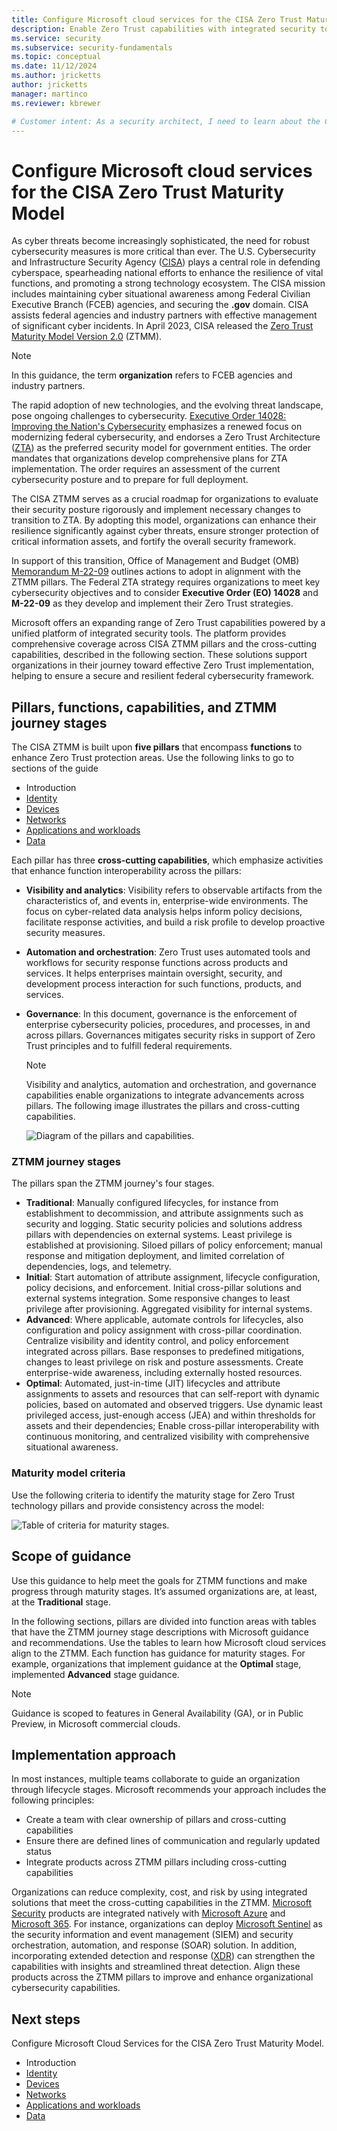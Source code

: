 ```yaml
---
title: Configure Microsoft cloud services for the CISA Zero Trust Maturity Model
description: Enable Zero Trust capabilities with integrated security tools for a secure and resilient cybersecurity framework. 
ms.service: security
ms.subservice: security-fundamentals
ms.topic: conceptual
ms.date: 11/12/2024
ms.author: jricketts
author: jricketts
manager: martinco
ms.reviewer: kbrewer

# Customer intent: As a security architect, I need to learn about the CISA Zero Trust Maturity Model so I can prioritize, deploy, and configure Zero Trust capabilities. My goal is to complete Maturity Model activities for users.
---
```


# Configure Microsoft cloud services for the CISA Zero Trust Maturity Model

As cyber threats become increasingly sophisticated, the need for robust cybersecurity measures is more critical than ever. The U.S. Cybersecurity and Infrastructure Security Agency ([CISA](https://www.cisa.gov/)) plays a central role in defending cyberspace, spearheading national efforts to enhance the resilience of vital functions, and promoting a strong technology ecosystem. The CISA mission includes maintaining cyber situational awareness among Federal Civilian Executive Branch (FCEB) agencies, and securing the **.gov** domain. CISA assists federal agencies and industry partners with effective management of significant cyber incidents. In April 2023, CISA released the [Zero Trust Maturity Model Version 2.0](https://www.cisa.gov/zero-trust-maturity-model) (ZTMM).  

   > [!NOTE]
   > In this guidance, the term **organization** refers to FCEB agencies and industry partners. 


The rapid adoption of new technologies, and the evolving threat landscape, pose ongoing challenges to cybersecurity. [Executive Order 14028: Improving the Nation's Cybersecurity](https://www.gsa.gov/technology/it-contract-vehicles-and-purchasing-programs/information-technology-category/it-security/executive-order-14028) emphasizes a renewed focus on modernizing federal cybersecurity, and endorses a Zero Trust Architecture ([ZTA](/security/zero-trust/zero-trust-overview)) as the preferred security model for government entities. The order mandates that organizations develop comprehensive plans for ZTA implementation. The order requires an assessment of the current cybersecurity posture and to prepare for full deployment. 

The CISA ZTMM serves as a crucial roadmap for organizations to evaluate their security posture rigorously and implement necessary changes to transition to ZTA. By adopting this model, organizations can enhance their resilience significantly against cyber threats, ensure stronger protection of critical information assets, and fortify the overall security framework. 

In support of this transition, Office of Management and Budget (OMB) [Memorandum M-22-09](https://www.whitehouse.gov/wp-content/uploads/2022/01/M-22-09.pdf) outlines actions to adopt in alignment with the ZTMM pillars. The Federal ZTA strategy requires organizations to meet key cybersecurity objectives and to consider **Executive Order (EO) 14028** and **M-22-09** as they develop and implement their Zero Trust strategies. 

Microsoft offers an expanding range of Zero Trust capabilities powered by a unified platform of integrated security tools. The platform provides comprehensive coverage across CISA ZTMM pillars and the cross-cutting capabilities, described in the following section. These solutions support organizations in their journey toward effective Zero Trust implementation, helping to ensure a secure and resilient federal cybersecurity framework. 

## Pillars, functions, capabilities, and ZTMM journey stages

The CISA ZTMM is built upon **five pillars** that encompass **functions** to enhance Zero Trust protection areas. Use the following links to go to sections of the guide 

* Introduction
* [Identity](cisa-zero-trust-maturity-model-identity.md)
* [Devices](cisa-zero-trust-maturity-model-devices.md)
* [Networks](cisa-zero-trust-maturity-model-networks.md)
* [Applications and workloads](cisa-zero-trust-maturity-model-apps.md)
* [Data](cisa-zero-trust-maturity-model-data.md)

Each pillar has three **cross-cutting capabilities**, which emphasize activities that enhance function interoperability across the pillars: 

* **Visibility and analytics**: Visibility refers to observable artifacts from the characteristics of, and events in, enterprise-wide environments. The focus on cyber-related data analysis helps inform policy decisions, facilitate response activities, and build a risk profile to develop proactive security measures.  
* **Automation and orchestration**: Zero Trust uses automated tools and workflows for security response functions across products and services. It helps enterprises maintain oversight, security, and development process interaction for such functions, products, and services. 
* **Governance**: In this document, governance is the enforcement of enterprise cybersecurity policies, procedures, and processes, in and across pillars. Governances mitigates security risks in support of Zero Trust principles and to fulfill federal requirements. 

   > [!NOTE]
   > Visibility and analytics, automation and orchestration, and governance capabilities enable organizations to integrate advancements across pillars. The following image illustrates the pillars and cross-cutting capabilities. 


   ![Diagram of the pillars and capabilities.](./media/cisa-zero-trust-maturity-model/pillars-and-capabilities.png)


### ZTMM journey stages

The pillars span the ZTMM journey's four stages.

* **Traditional**: Manually configured lifecycles, for instance from establishment to decommission, and attribute assignments such as security and logging. Static security policies and solutions address pillars with dependencies on external systems. Least privilege is established at provisioning. Siloed pillars of policy enforcement; manual response and mitigation deployment, and limited correlation of dependencies, logs, and telemetry. 
* **Initial**: Start automation of attribute assignment, lifecycle configuration, policy decisions, and enforcement. Initial cross-pillar solutions and external systems integration. Some responsive changes to least privilege after provisioning. Aggregated visibility for internal systems. 
* **Advanced**: Where applicable, automate controls for lifecycles, also configuration and policy assignment with cross-pillar coordination. Centralize visibility and identity control, and policy enforcement integrated across pillars. Base responses to predefined mitigations, changes to least privilege on risk and posture assessments. Create enterprise-wide awareness, including externally hosted resources. 
* **Optimal**: Automated, just-in-time (JIT) lifecycles and attribute assignments to assets and resources that can self-report with dynamic policies, based on automated and observed triggers. Use dynamic least privileged access, just-enough access (JEA) and within thresholds for assets and their dependencies; Enable cross-pillar interoperability with continuous monitoring, and centralized visibility with comprehensive situational awareness. 

### Maturity model criteria

Use the following criteria to identify the maturity stage for Zero Trust technology pillars and provide consistency across the model: 

   ![Table of criteria for maturity stages.](./media/cisa-zero-trust-maturity-model/maturity-stages.png)

## Scope of guidance

Use this guidance to help meet the goals for ZTMM functions and make progress through maturity stages. It’s assumed organizations are, at least, at the **Traditional** stage.  

In the following sections, pillars are divided into function areas with tables that have the ZTMM journey stage descriptions with Microsoft guidance and recommendations. Use the tables to learn how Microsoft cloud services align to the ZTMM. Each function has guidance for maturity stages. For example, organizations that implement guidance at the **Optimal** stage, implemented **Advanced** stage guidance.  

   > [!NOTE]
   > Guidance is scoped to features in General Availability (GA), or in Public Preview, in Microsoft commercial clouds.  

## Implementation approach

In most instances, multiple teams collaborate to guide an organization through lifecycle stages. Microsoft recommends your approach includes the following principles: 

* Create a team with clear ownership of pillars and cross-cutting capabilities 
* Ensure there are defined lines of communication and regularly updated status 
* Integrate products across ZTMM pillars including cross-cutting capabilities 

Organizations can reduce complexity, cost, and risk by using integrated solutions that meet the cross-cutting capabilities in the ZTMM. [Microsoft Security](/security/) products are integrated natively with [Microsoft Azure](/azure/cloud-adoption-framework/get-started/what-is-azure) and [Microsoft 365](/microsoft-365/admin/admin-overview/what-is-microsoft-365-for-business?view=o365-worldwide&preserve-view=true). For instance, organizations can deploy [Microsoft Sentinel](/azure/sentinel/) as the security information and event management (SIEM) and security orchestration, automation, and response (SOAR) solution. In addition, incorporating extended detection and response ([XDR](/defender-xdr/microsoft-365-defender)) can strengthen the capabilities with insights and streamlined threat detection. Align these products across the ZTMM pillars to improve and enhance organizational cybersecurity capabilities.  

## Next steps 

Configure Microsoft Cloud Services for the CISA Zero Trust Maturity Model. 

* Introduction
* [Identity](cisa-zero-trust-maturity-model-identity.md)
* [Devices](cisa-zero-trust-maturity-model-devices.md)
* [Networks](cisa-zero-trust-maturity-model-networks.md)
* [Applications and workloads](cisa-zero-trust-maturity-model-apps.md)
* [Data](cisa-zero-trust-maturity-model-data.md)
